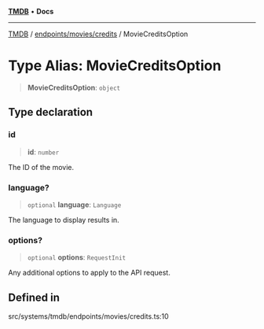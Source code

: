 [**TMDB**](../../../../README.md) • **Docs**

***

[TMDB](../../../../README.md) / [endpoints/movies/credits](../README.md) / MovieCreditsOption

# Type Alias: MovieCreditsOption

> **MovieCreditsOption**: `object`

## Type declaration

### id

> **id**: `number`

The ID of the movie.

### language?

> `optional` **language**: `Language`

The language to display results in.

### options?

> `optional` **options**: `RequestInit`

Any additional options to apply to the API request.

## Defined in

src/systems/tmdb/endpoints/movies/credits.ts:10
